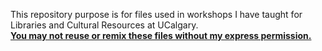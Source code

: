 This repository purpose is for files used in workshops I have taught for Libraries and Cultural Resources at UCalgary.<br>
<b><u>You may not reuse or remix these files without my express permission.</u></b>

